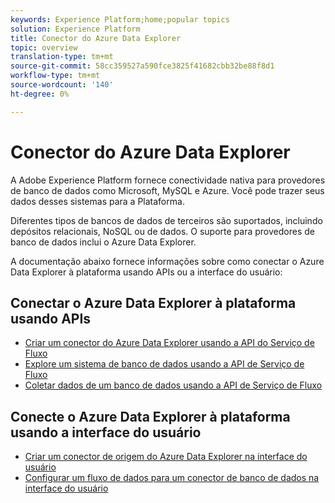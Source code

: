 ```yaml
---
keywords: Experience Platform;home;popular topics
solution: Experience Platform
title: Conector do Azure Data Explorer
topic: overview
translation-type: tm+mt
source-git-commit: 58cc359527a590fce3825f41682cbb32be88f8d1
workflow-type: tm+mt
source-wordcount: '140'
ht-degree: 0%

---
```



# Conector do Azure Data Explorer

A Adobe Experience Platform fornece conectividade nativa para provedores de banco de dados como Microsoft, MySQL e Azure. Você pode trazer seus dados desses sistemas para a Plataforma.

Diferentes tipos de bancos de dados de terceiros são suportados, incluindo depósitos relacionais, NoSQL ou de dados. O suporte para provedores de banco de dados inclui o Azure Data Explorer.

A documentação abaixo fornece informações sobre como conectar o Azure Data Explorer à plataforma usando APIs ou a interface do usuário:

## Conectar o Azure Data Explorer à plataforma usando APIs

- [Criar um conector do Azure Data Explorer usando a API do Serviço de Fluxo](../../tutorials/api/create/databases/data-explorer.md)
- [Explore um sistema de banco de dados usando a API de Serviço de Fluxo](../../tutorials/api/explore/database-nosql.md)
- [Coletar dados de um banco de dados usando a API de Serviço de Fluxo](../../tutorials/api/collect/database-nosql.md)

## Conecte o Azure Data Explorer à plataforma usando a interface do usuário

- [Criar um conector de origem do Azure Data Explorer na interface do usuário](../../tutorials/ui/create/databases/data-explorer.md)
- [Configurar um fluxo de dados para um conector de banco de dados na interface do usuário](../../tutorials/ui/dataflow/databases.md)